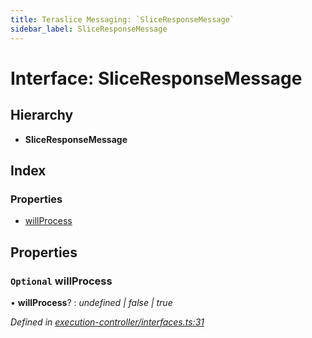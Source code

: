 ```yaml
---
title: Teraslice Messaging: `SliceResponseMessage`
sidebar_label: SliceResponseMessage
---
```


# Interface: SliceResponseMessage

## Hierarchy

* **SliceResponseMessage**

## Index

### Properties

* [willProcess](sliceresponsemessage.md#optional-willprocess)

## Properties

### `Optional` willProcess

• **willProcess**? : *undefined | false | true*

*Defined in [execution-controller/interfaces.ts:31](https://github.com/terascope/teraslice/blob/0ae31df4/packages/teraslice-messaging/src/execution-controller/interfaces.ts#L31)*
